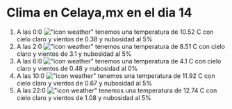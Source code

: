 # Clima en Celaya,mx en el dia 14

1. A las 0:0 !["icon weather"](http://openweathermap.org/img/w/01n.png) tenemos una temperatura de 10.52 C con cielo claro y  vientos de 0.38 y nubosidad al 5%
1. A las 2:0 !["icon weather"](http://openweathermap.org/img/w/01n.png) tenemos una temperatura de 8.51 C con cielo claro y  vientos de 3.1 y nubosidad al 5%
1. A las 6:0 !["icon weather"](http://openweathermap.org/img/w/01n.png) tenemos una temperatura de 4.1 C con cielo claro y  vientos de 0.48 y nubosidad al 0%
1. A las 10:0 !["icon weather"](http://openweathermap.org/img/w/01d.png) tenemos una temperatura de 11.92 C con cielo claro y  vientos de 0.67 y nubosidad al 5%
1. A las 22:0 !["icon weather"](http://openweathermap.org/img/w/01n.png) tenemos una temperatura de 12.74 C con cielo claro y  vientos de 1.08 y nubosidad al 5%
